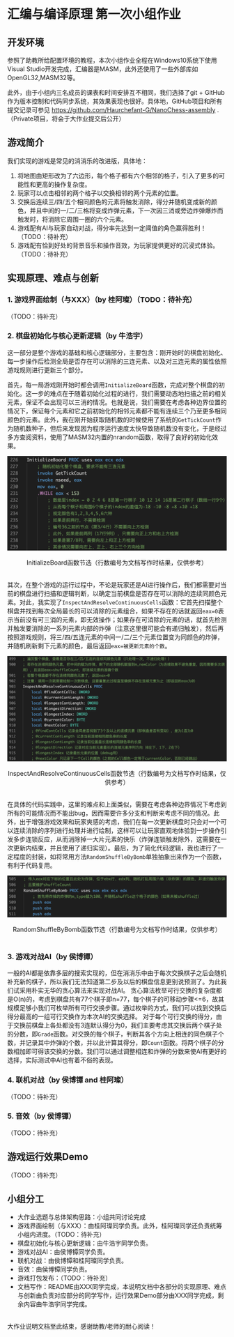 # 汇编与编译原理 第一次小组作业

## 开发环境

参照了助教所给配置环境的教程，本次小组作业全程在Windows10系统下使用Visual Studio开发完成，汇编器是MASM，此外还使用了一些外部库如OpenGL32,MASM32等。

此外，由于小组内三名成员的课表和时间安排互不相同，我们选择了git + GitHub作为版本控制和代码同步系统，其效果表现也很好。具体地，GitHub项目和所有提交记录可参见 https://github.com/Haurchefant-G/NanoChess-assembly .（Private项目，将会于大作业提交后公开）

## 游戏简介

我们实现的游戏是常见的消消乐的改进版，具体地：

1. 将地图由矩形改为了六边形，每个格子都有六个相邻的格子，引入了更多的可能性和更高的操作复杂度。
2. 玩家可以点击相邻的两个格子以交换相邻的两个元素的位置。
3. 交换后连续三/四/五个相同颜色的元素将触发消除，得分并随机变成新的颜色，并且中间的一/二/三格将变成炸弹元素，下一次因三消或旁边炸弹爆炸而触发时，将消除它周围一圈的六个元素。
4. 游戏配有AI与玩家自动对战，得分率先达到一定阈值的角色赢得胜利！（TODO：待补充）
5. 游戏配有恰到好处的背景音乐和操作音效，为玩家提供更好的沉浸式体验。（TODO：待补充）

## 实现原理、难点与创新

### 1. 游戏界面绘制（与XXX）（by 桂阿璨）（TODO：待补充）

（TODO：待补充）

### 2. 棋盘初始化与核心更新逻辑（by 牛浩宇）

这一部分是整个游戏的基础和核心逻辑部分，主要包含：刚开始时的棋盘初始化、每一步操作后检测全局是否存在可以消除的三连元素、以及对三连元素的属性依照游戏规则进行更新三个部分。

首先，每一局游戏刚开始时都会调用`InitializeBoard`函数，完成对整个棋盘的初始化。这一步的难点在于随着初始化过程的进行，我们需要动态地扫描之前的相关元素，保证不会出现可以三消的情况。也就是说，我们需要在考虑各种边界位置的情况下，保证每个元素和它之前初始化的相邻元素都不能有连续三个乃至更多相同颜色的元素。此外，我在刚开始获取随机数的时候使用了系统的`GetTickCount`作为随机数种子，但后来发现因为程序运行速度太快导致随机数没有变化，于是经过多方查阅资料，使用了MASM32内置的nrandom函数，取得了良好的初始化效果。

![`InitializeBoard`函数节选](./InitializeBoard.png)
<center>InitializeBoard函数节选（行数编号为文档写作时结果，仅供参考）</center><br>

其次，在整个游戏的运行过程中，不论是玩家还是AI进行操作后，我们都需要对当前的棋盘进行扫描和逻辑判断，以确定当前棋盘是否存在可以消除的连续同颜色元素。对此，我实现了`InspectAndResolveContinuousCells`函数：它首先扫描整个棋盘并找到每次全局最长的可以消除的元素组合，如果不存在的话就返回`eax=0`表示当前没有可三消的元素，即无效操作；如果存在可消除的元素的话，就首先检测并触发要消除的一系列元素内部的炸弹（注意这里很可能会有递归触发），然后再按照游戏规则，将三/四/五连元素的中间一/二/三个元素位置变为同颜色的炸弹，并随机刷新剩下元素的颜色，最后返回`eax=被更新元素的个数`。

![`InspectAndResolveContinuousCells`函数节选](./InspectAndResolveContinuousCells.png)
<center>InspectAndResolveContinuousCells函数节选（行数编号为文档写作时结果，仅供参考）</center><br>

在具体的代码实践中，这里的难点和上面类似，需要在考虑各种边界情况下考虑到所有的可能情况而不能出bug，因而需要许多分支和判断来考虑不同的情况。此外，出于增强游戏效果和玩家爽感的考虑，我们在每一次更新棋盘时只会对一个可以连续消除的序列进行处理并进行绘制，这样可以让玩家直观地体验到一步操作引发多步连锁反应，从而消除掉一大片元素的快乐（炸弹连锁触发除外，这需要在一次更新内结束，并且使用了递归实现）。最后，为了简化代码逻辑，我也进行了一定程度的封装，如将常用方法`RandomShuffleByBomb`单独抽象出来作为一个函数，有利于代码复用。

![`RandomShuffleByBomb`函数节选](./RandomShuffleByBomb.png)
<center>RandomShuffleByBomb函数节选（行数编号为文档写作时结果，仅供参考）</center><br>


### 3. 游戏对战AI（by 侯博镡）

一般的AI都是依靠多层的搜索实现的，但在消消乐中由于每次交换棋子之后会随机补充新的棋子，所以我们无法知道第二步及以后的棋盘信息更别说预测了。为此我们试采用朴实无华的贪心算法来实现对战AI。
贪心算法枚举可行交换的复杂度都是O(n)的，考虑到棋盘共有77个棋子即n=77，每个棋子的可移动步骤<=6，故其规模足够小我们可枚举所有可行交换步骤。通过枚举的方式，我们可以找到交换后得分最高的一组可行交换作为本次AI的交换选择。
对于每个可行交换的得分，由于交换前棋盘上各处都没有3连默认得分为0，我们主要考虑其交换后两个棋子处的分数，即`Grade`函数。对交换的每个棋子，判断其各个方向上相连的同色棋子个数，并记录其中炸弹的个数，并以此计算其得分，即`Count`函数。将两个棋子的分数相加即可得该交换的分数。我们可以通过调整相连和炸弹的分数来使AI有更好的选择，实际测试中AI也有着不俗的表现。

### 4. 联机对战（by 侯博镡 and 桂阿璨）
（TODO：待补充）

### 5. 音效（by 侯博镡）
（TODO：待补充）

## 游戏运行效果Demo

（TODO：待补充）

## 小组分工

* 大作业选题与总体架构思路：小组共同讨论完成
* 游戏界面绘制（与XXX）：由桂阿璨同学负责。此外，桂阿璨同学还负责统筹小组内进度。（TODO：待补充）
* 棋盘初始化与核心更新逻辑：由牛浩宇同学负责。
* 游戏对战AI：由侯博镡同学负责。
* 联机对战：由侯博镡和桂阿璨同学负责。
* 音效：由侯博镡同学负责。
* 游戏打包发布：（TODO：待补充）
* 文档写作：README由XXX同学完成，本说明文档中各部分的实现原理、难点与创新由负责对应部分的同学写作，运行效果Demo部分由XXX同学完成，剩余内容由牛浩宇同学完成。

<br>
大作业说明文档至此结束，感谢助教/老师的耐心阅读！
